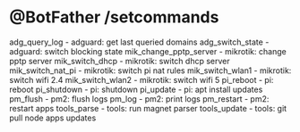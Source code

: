 # @BotFather /setcommands

adg_query_log - adguard: get last queried domains
adg_switch_state - adguard: switch blocking state
mik_change_pptp_server - mikrotik: change pptp server
mik_switch_dhcp - mikrotik: switch dhcp server
mik_switch_nat_pi - mikrotik: switch pi nat rules
mik_switch_wlan1 - mikrotik: switch wifi 2.4
mik_switch_wlan2 - mikrotik: switch wifi 5
pi_reboot - pi: reboot
pi_shutdown - pi: shutdown
pi_update - pi: apt install updates
pm_flush - pm2: flush logs
pm_log - pm2: print logs
pm_restart - pm2: restart apps
tools_parse - tools: run magnet parser
tools_update - tools: git pull node apps updates
